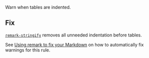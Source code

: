 Warn when tables are indented.

  ## Fix

  [`remark-stringify`](https://github.com/remarkjs/remark/tree/HEAD/packages/remark-stringify)
  removes all unneeded indentation before tables.

  See [Using remark to fix your Markdown](https://github.com/remarkjs/remark-lint#using-remark-to-fix-your-markdown)
  on how to automatically fix warnings for this rule.
